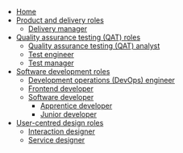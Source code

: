 * [Home](/)
* [Product and delivery roles]()
    * [Delivery manager](/delivery-manager/)
* [Quality assurance testing (QAT) roles]()
    * [Quality assurance testing (QAT) analyst]()
    * [Test engineer]()
    * [Test manager]()
* [Software development roles]()
    * [Development operations (DevOps) engineer](/devops/)
    * [Frontend developer](/frontend-developer)
    * [Software developer](/software-developer/)
        * [Apprentice developer](/ApprenticeDeveloper.md)
        * [Junior developer](/software-developer/JuniorDeveloper.md)
* [User-centred design roles]()
    * [Interaction designer](/interaction-designer/)
    * [Service designer](/service-designer/)
